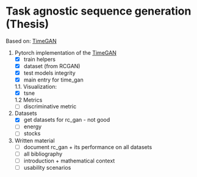 # Task agnostic sequence generation (Thesis)
Based on: [TimeGAN](https://papers.nips.cc/paper/2019/file/c9efe5f26cd17ba6216bbe2a7d26d490-Paper.pdf)


1. Pytorch implementation of the [TimeGAN](https://papers.nips.cc/paper/2019/file/c9efe5f26cd17ba6216bbe2a7d26d490-Paper.pdf)
   - [x] train helpers
   - [x] dataset (from RCGAN)
   - [x] test models integrity
   - [x] main entry for time_gan
    
   1.1. Visualization:
    - [x] tsne 
    
   1.2 Metrics
    - [ ] discriminative metric
    
2. Datasets
   - [x]  get datasets for rc_gan - not good
   - [ ] energy 
   - [ ] stocks
    
3. Written material
   - [ ] document rc_gan + its performance on all datasets
   - [ ] all bibliography
   - [ ] introduction + mathematical context
   - [ ] usability scenarios
